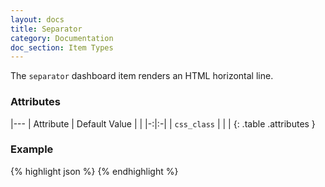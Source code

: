 ```yaml
---
layout: docs
title: Separator
category: Documentation
doc_section: Item Types
---
```


The `separator` dashboard item renders an HTML horizontal line.

### Attributes

|---
| Attribute | Default Value | |
|-:|:-|
| `css_class` | | |
{: .table .attributes }

### Example

{% highlight json %}
{% endhighlight %}
